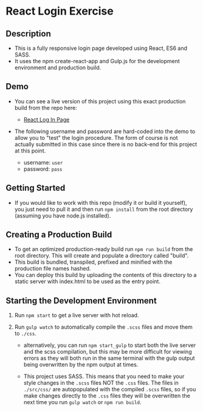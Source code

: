 # React Login Exercise

## Description

* This is a fully responsive login page developed using React, ES6 and SASS. 
* It uses the npm create-react-app and Gulp.js for the development environment and production build. 


## Demo

* You can see a live version of this project using this exact production build from the repo here:
    * [React Log In Page](http://www.lukeoleson.ca/react-login/demo.html)

* The following username and password are hard-coded into the demo to allow you to "test" the login procedure. The form of course is not actually submitted in this case since there is no back-end for this project at this point. 
    * username: `user`
    * password: `pass`


## Getting Started

* If you would like to work with this repo (modify it or build it yourself), you just need to pull it and then run `npm install` from the root directory (assuming you have node.js installed).


## Creating a Production Build

* To get an optimized production-ready build run `npm run build` from the root directory. This will create and populate a directory called "build". 
* This build is bundled, transpiled, prefixed and minified with the production file names hashed.
* You can deploy this build by uploading the contents of this directory to a static server with index.html to be used as the entry point. 


## Starting the Development Environment 

1. Run `npm start` to get a live server with hot reload. 
1. Run `gulp watch` to automatically compile the `.scss` files and move them to `./css`.

    * alternatively, you can run `npm start_gulp` to start both the live server and the scss compilation, but this may be more difficult for viewing errors as they will both run in the same terminal with the gulp output being overwritten by the npm output at times.

    * This project uses SASS. This means that you need to make your style changes in the `.scss` files NOT the `.css` files. The files in `./src/css/` are autopopulated with the compiled `.scss` files, so if you make changes directly to the `.css` files they will be overwritten the next time you run `gulp watch` or `npm run build`.